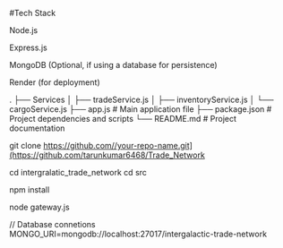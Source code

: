 #Tech Stack


Node.js


Express.js


MongoDB (Optional, if using a database for persistence)


Render (for deployment)



.
├── Services
│   ├── tradeService.js
│   ├── inventoryService.js
│   └── cargoService.js
├── app.js               # Main application file
├── package.json         # Project dependencies and scripts
└── README.md            # Project documentation




git clone https://github.com//your-repo-name.git](https://github.com/tarunkumar6468/Trade_Network




cd intergralatic_trade_network
cd src


npm install



node gateway.js

// Database connetions
MONGO_URI=mongodb://localhost:27017/intergalactic-trade-network


